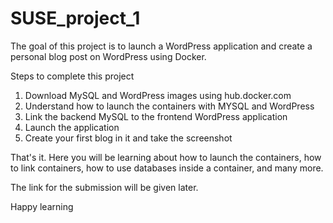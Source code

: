 # SUSE_project_1

The goal of this project is to launch a WordPress application and create a personal blog post on WordPress using Docker.

Steps to complete this project
1. Download MySQL and WordPress images using hub.docker.com
2. Understand how to launch the containers with MYSQL and WordPress
3. Link the backend MySQL to the frontend WordPress application
4. Launch the application
5. Create your first blog in it and take the screenshot

That's it. Here you will be learning about how to launch the containers, how to link containers, how to use databases inside a container, and many more.

The link for the submission will be given later.

Happy learning 
